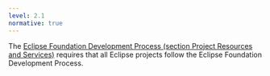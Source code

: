 ```yaml
---
level: 2.1
normative: true
---
```


The [Eclipse Foundation Development Process (section Project Resources and Services)](https://www.eclipse.org/projects/dev_process/development_process_2018/#3_Requirements) requires that all Eclipse projects follow the Eclipse Foundation Development Process.

